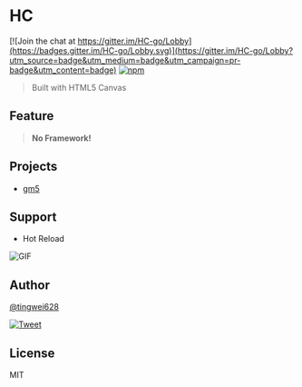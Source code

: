 # HC

[![Join the chat at https://gitter.im/HC-go/Lobby](https://badges.gitter.im/HC-go/Lobby.svg)](https://gitter.im/HC-go/Lobby?utm_source=badge&utm_medium=badge&utm_campaign=pr-badge&utm_content=badge)
[![npm](https://img.shields.io/npm/l/express.svg)](https://github.com/tingwei628/HC/blob/master/LICENSE)

> Built with HTML5 Canvas 

## Feature

  > **No Framework!**

## Projects

- [gm5](https://github.com/tingwei628/HC/tree/master/lib/gm5)

## Support
- Hot Reload

![GIF](https://media.giphy.com/media/xUOxfhV2mvAFVZMfhS/giphy.gif)

## Author
[@tingwei628](https://github.com/tingwei628)

[![Tweet](https://img.shields.io/twitter/url/http/shields.io.svg?style=social)](https://twitter.com/sbvq6p199xe)

## License
MIT

